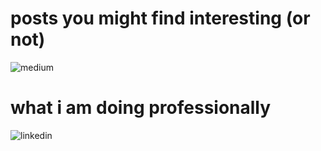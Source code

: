 # posts you might find interesting (or not)

![medium](https://medium.com/@seantywork)

# what i am doing professionally

![linkedin](https://www.linkedin.com/in/sean-taehoon-yoon/)

